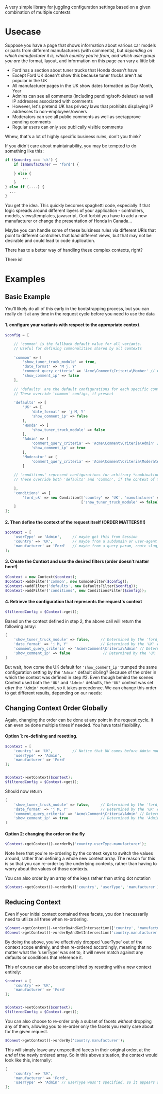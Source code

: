 A very simple library for juggling configuration settings based on a given combination of multiple contexts

# Usecase

Suppose you have a page that shows information about various car models or parts from different manufacturers (with comments), but *depending on which manufacturer it is, which country you're from, and which user group you are* the format, layout, and information on this page can vary a little bit:

* Ford has a section about tuner trucks that Honda doesn't have
* Except Ford UK doesn't show this because tuner trucks aren't as popular in the UK
* All manufacturer pages in the UK show dates formatted as Day Month, Year
* Admins can see all comments (including pending/soft-deleted) as well IP addresses associated with comments
* However, let's pretend UK has privacy laws that prohibits displaying IP addresses to non-employees/owners
* Moderators can see all public comments as well as see/approve pending comments
* Regular users can only see publically visible comments

Whew, that's a lot of highly specific business rules, don't you think? 

If you didn't care about maintainability, you may be tempted to do something like this:

```php
if ($country === 'uk') {
    if ($manufacturer == 'ford') {
        ...
    } else {
        ...
    }
} else if (....) {
  ...
}
```

You get the idea. This quickly becomes spaghetti code, especially if that logic spreads around different layers of your application - controllers, models, views/templates, javascript. God forbid you have to add a new manufacturer or change the presentation of Honda in Canada...

Maybe you can handle some of these buisiness rules via different URIs that point to different controllers that load different views, but that may not be desirable and could lead to code duplication.

There has to a better way of handling these complex contexts, right?

There is!


# Examples

## Basic Example

You'll likely do all of this early in the bootstrapping process, but you can really do it at any time in the request cycle before you need to use the data

#### 1. configure your variants with respect to the appropriate context.

```php
$config = [

    // 'common' is the fallback default value for all variants.
    // Useful for defining commonalities shared by all contexts
  
    'common' => [
        'show_tuner_truck_module' => true,
        'date_format' => 'M j, Y'
        'comment_query_criteria' => 'Acme\Comment\Criteria\Member' // Give this to a repository
        'show_comment_ip' => false
    ],
  
    // 'defaults' are the default configurations for each specific context value
    // These override 'common' configs, if present
  
    'defaults' => [
        'UK' => [
            'date_format' => 'j M, Y'
            'show_comment_ip' => false
        ],
        'Honda' => [
            'show_tuner_truck_module' => false
        ],
        'Admin' => [
            'comment_query_criteria' => 'Acme\Comment\Criteria\Admin' // Give this to a repository
            'show_comment_ip' => true
        ],
        'Moderator' => [
            'comment_query_criteria' => 'Acme\Comment\Criteria\Moderator' // Give this to a repository
        ]
    
    // 'conditions' represent configurations for arbitrary *combinations* of contexts
    // These override both 'defaults' and 'common', if the context of the request matches
  
    ],
    'conditions' => [
        'ford_uk' => new Condition(['country' => 'UK', 'manufacturer' => 'Ford'], 
                                   ['show_tuner_truck_module' => false])
    ]
];
```

#### 2. Then define the context of the request itself (ORDER MATTERS!!!)

```php
$context = [
    'userType' => 'Admin',     // maybe get this from Session
    'country' => 'UK',         // maybe from a subdomain or user-agent query as part of the request
    'manufacturer' => 'Ford'   // maybe from a query param, route slug, or what have you
];
```

#### 3. Create the Context and use the desired filters (order doesn't matter here!)

```php
$Context = new Context($context);
$Context->addFilter('common', new CommonFilter($config));
$Context->addFilter('defaults', new DefaultsFilter($config));
$Context->addFilter('conditions', new ConditionsFilter($config));
```

#### 4. Retrieve the configuration that represents the request's context

```php
$filteredConfig = $Context->get();
```

Based on the context defined in step 2, the above call will return the following array:

```php
[
    'show_tuner_truck_module' => false,     // Determined by the 'ford_uk' condition
    'date_format' => 'j M, Y'               // Determined by the 'UK' default
    'comment_query_criteria' => 'Acme\Comment\Criteria\Admin' // Determined by the 'Admin' default
    'show_comment_ip' => false               // Determined by the 'UK' default
]
```

But wait, how come the UK default for `'show_comment_ip'` trumped the same configuration setting by the `'Admin'` default sibling? Because of the order in which the context was defined in step #2. Even though behind the scenes Context used both the `'UK'` and `'Admin'` defaults, the `'UK'` context was set *after* the `'Admin'` context, so it takes precedence. We can change this order to get different results, depending on our needs:


## Changing Context Order Globally

Again, changing the order can be done at any point in the request cycle. It can even be done multiple times if needed. You have total flexibility.

#### Option 1: re-defining and resetting.
```php
$context = [
    'country' => 'UK',         // Notice that UK comes before Admin now
    'userType' => 'Admin',
    'manufacturer' => 'Ford'
];


$Context->setContext($context);
$filteredConfig = $Context->get();
```

Should now return
```php
[
    'show_tuner_truck_module' => false,     // Determined by the 'ford_uk' condition
    'date_format' => 'j M, Y'               // Determined by the 'UK' default
    'comment_query_criteria' => 'Acme\Comment\Criteria\Admin' // Determined by the 'Admin' default
    'show_comment_ip' => true               // Determined by the 'Admin' default
]
```

#### Option 2: changing the order on the fly
```php
$Context->getContext()->orderBy('country.userType.manufacturer');
```
Note here that you're re-ordering by the context keys to switch the values around, rather than defining a whole new context array. The reason for this is so that you can re-order by the underlying contexts, rather than having to worry about the values of those contexts.

You can also order by an array of the keys rather than string dot notation
```php
$Context->getContext()->orderBy(['country', 'userType', 'manufacturer']); // Same as dot notation
```

## Reducing Context

Even if your initial context contained three facets, you don't necessarily need to utilize all three when re-ordering.

```php
$Conext->getContext()->orderByAndGetIntersection(['country', 'manufacturer']);
$Conext->getContext()->orderByAndGetIntersection('country.manufacturer'); // dot notation is valid as well
```
By doing the above, you've effectively dropped 'userType' out of the context scope entirely, and then re-ordered accordingly, meaning that no matter what the 'userType' was set to, it will never match against any defaults or conditions that reference it.

This of course can also be accomplished by resetting with a new context entirely:

```php
$context = [
    'country' => 'UK',
    'manufacturer' => 'Ford'
];


$Context->setContext($context);
$filteredConfig = $Context->get();
```

You can also choose to re-order only a subset of facets *without* dropping any of them, allowing you to re-order only the facets you really care about for the given request.

```php
$Conext->getContext()->orderBy('country.manufacturer');
```

This will simply leave any unspecified facets in their original order, at the *end* of the newly ordered array. So in this above situation, the context would look like this, internally:
```php
[
    'country' => 'UK',
    'manufacturer' => 'Ford',
    'userType' => 'Admin' // userType wasn't specified, so it appears at the end
];
